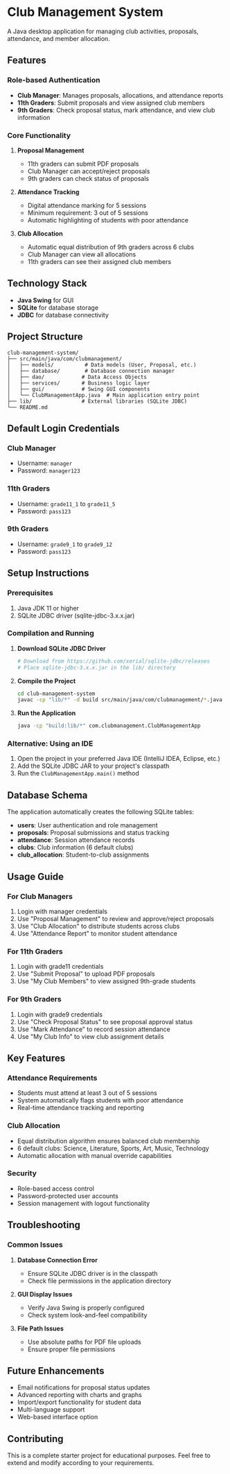 # Club Management System

A Java desktop application for managing club activities, proposals, attendance, and member allocation.

## Features

### Role-based Authentication
- **Club Manager**: Manages proposals, allocations, and attendance reports
- **11th Graders**: Submit proposals and view assigned club members
- **9th Graders**: Check proposal status, mark attendance, and view club information

### Core Functionality
1. **Proposal Management**
   - 11th graders can submit PDF proposals
   - Club Manager can accept/reject proposals
   - 9th graders can check status of proposals

2. **Attendance Tracking**
   - Digital attendance marking for 5 sessions
   - Minimum requirement: 3 out of 5 sessions
   - Automatic highlighting of students with poor attendance

3. **Club Allocation**
   - Automatic equal distribution of 9th graders across 6 clubs
   - Club Manager can view all allocations
   - 11th graders can see their assigned club members

## Technology Stack

- **Java Swing** for GUI
- **SQLite** for database storage
- **JDBC** for database connectivity

## Project Structure

```
club-management-system/
├── src/main/java/com/clubmanagement/
│   ├── models/          # Data models (User, Proposal, etc.)
│   ├── database/        # Database connection manager
│   ├── dao/            # Data Access Objects
│   ├── services/       # Business logic layer
│   ├── gui/            # Swing GUI components
│   └── ClubManagementApp.java  # Main application entry point
├── lib/                # External libraries (SQLite JDBC)
└── README.md
```

## Default Login Credentials

### Club Manager
- Username: `manager`
- Password: `manager123`

### 11th Graders
- Username: `grade11_1` to `grade11_5`
- Password: `pass123`

### 9th Graders
- Username: `grade9_1` to `grade9_12`
- Password: `pass123`

## Setup Instructions

### Prerequisites
1. Java JDK 11 or higher
2. SQLite JDBC driver (sqlite-jdbc-3.x.x.jar)

### Compilation and Running

1. **Download SQLite JDBC Driver**
   ```bash
   # Download from https://github.com/xerial/sqlite-jdbc/releases
   # Place sqlite-jdbc-3.x.x.jar in the lib/ directory
   ```

2. **Compile the Project**
   ```bash
   cd club-management-system
   javac -cp "lib/*" -d build src/main/java/com/clubmanagement/*.java src/main/java/com/clubmanagement/*/*.java
   ```

3. **Run the Application**
   ```bash
   java -cp "build:lib/*" com.clubmanagement.ClubManagementApp
   ```

### Alternative: Using an IDE
1. Open the project in your preferred Java IDE (IntelliJ IDEA, Eclipse, etc.)
2. Add the SQLite JDBC JAR to your project's classpath
3. Run the `ClubManagementApp.main()` method

## Database Schema

The application automatically creates the following SQLite tables:

- **users**: User authentication and role management
- **proposals**: Proposal submissions and status tracking
- **attendance**: Session attendance records
- **clubs**: Club information (6 default clubs)
- **club_allocation**: Student-to-club assignments

## Usage Guide

### For Club Managers
1. Login with manager credentials
2. Use "Proposal Management" to review and approve/reject proposals
3. Use "Club Allocation" to distribute students across clubs
4. Use "Attendance Report" to monitor student attendance

### For 11th Graders
1. Login with grade11 credentials
2. Use "Submit Proposal" to upload PDF proposals
3. Use "My Club Members" to view assigned 9th-grade students

### For 9th Graders
1. Login with grade9 credentials
2. Use "Check Proposal Status" to see proposal approval status
3. Use "Mark Attendance" to record session attendance
4. Use "My Club Info" to view club assignment details

## Key Features

### Attendance Requirements
- Students must attend at least 3 out of 5 sessions
- System automatically flags students with poor attendance
- Real-time attendance tracking and reporting

### Club Allocation
- Equal distribution algorithm ensures balanced club membership
- 6 default clubs: Science, Literature, Sports, Art, Music, Technology
- Automatic allocation with manual override capabilities

### Security
- Role-based access control
- Password-protected user accounts
- Session management with logout functionality

## Troubleshooting

### Common Issues

1. **Database Connection Error**
   - Ensure SQLite JDBC driver is in the classpath
   - Check file permissions in the application directory

2. **GUI Display Issues**
   - Verify Java Swing is properly configured
   - Check system look-and-feel compatibility

3. **File Path Issues**
   - Use absolute paths for PDF file uploads
   - Ensure proper file permissions

## Future Enhancements

- Email notifications for proposal status updates
- Advanced reporting with charts and graphs
- Import/export functionality for student data
- Multi-language support
- Web-based interface option

## Contributing

This is a complete starter project for educational purposes. Feel free to extend and modify according to your requirements.
